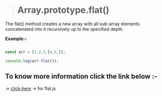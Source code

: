 > # Array.prototype.flat()

The flat() method creates a new array with all sub-array elements concatenated into it recursively up to the specified depth.

**Example:-**

```javascript

const arr = [1,2,3,[4,5,]];

console.log(arr.flat());

```

## To know more information click the link below :-


&#8594; [click-here](../js/flat.js)  &#8594; for flat.js
